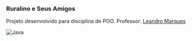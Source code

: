 ### Ruralino e Seus Amigos

Projeto desenvolvido para disciplina de POO. Professor: [Leandro Marques](https://github.com/lmarques7)


<img alt="Java" src="https://img.shields.io/badge/made-with--java--orange?logo=appveyor&style=for-the-badge"/>
